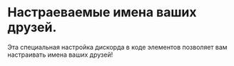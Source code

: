 # Настраеваемые имена ваших друзей.
Эта специальная настройка дискорда в коде элементов позволяет вам настраивать имена ваших друзей!
